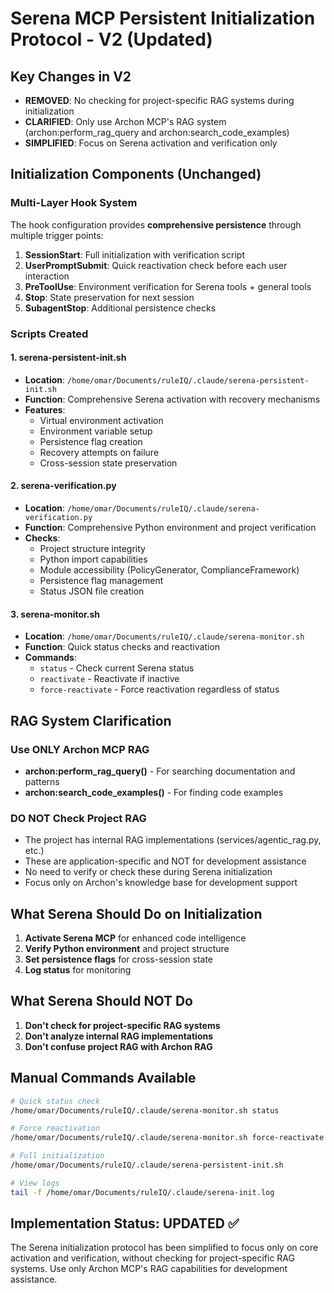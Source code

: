 # Serena MCP Persistent Initialization Protocol - V2 (Updated)

## Key Changes in V2
- **REMOVED**: No checking for project-specific RAG systems during initialization
- **CLARIFIED**: Only use Archon MCP's RAG system (archon:perform_rag_query and archon:search_code_examples)
- **SIMPLIFIED**: Focus on Serena activation and verification only

## Initialization Components (Unchanged)

### Multi-Layer Hook System
The hook configuration provides **comprehensive persistence** through multiple trigger points:

1. **SessionStart**: Full initialization with verification script
2. **UserPromptSubmit**: Quick reactivation check before each user interaction  
3. **PreToolUse**: Environment verification for Serena tools + general tools
4. **Stop**: State preservation for next session
5. **SubagentStop**: Additional persistence checks

### Scripts Created

#### 1. serena-persistent-init.sh
- **Location**: `/home/omar/Documents/ruleIQ/.claude/serena-persistent-init.sh`
- **Function**: Comprehensive Serena activation with recovery mechanisms
- **Features**:
  - Virtual environment activation
  - Environment variable setup
  - Persistence flag creation
  - Recovery attempts on failure
  - Cross-session state preservation

#### 2. serena-verification.py  
- **Location**: `/home/omar/Documents/ruleIQ/.claude/serena-verification.py`
- **Function**: Comprehensive Python environment and project verification
- **Checks**:
  - Project structure integrity
  - Python import capabilities
  - Module accessibility (PolicyGenerator, ComplianceFramework)
  - Persistence flag management
  - Status JSON file creation

#### 3. serena-monitor.sh
- **Location**: `/home/omar/Documents/ruleIQ/.claude/serena-monitor.sh`
- **Function**: Quick status checks and reactivation
- **Commands**:
  - `status` - Check current Serena status
  - `reactivate` - Reactivate if inactive
  - `force-reactivate` - Force reactivation regardless of status

## RAG System Clarification

### Use ONLY Archon MCP RAG
- **archon:perform_rag_query()** - For searching documentation and patterns
- **archon:search_code_examples()** - For finding code examples

### DO NOT Check Project RAG
- The project has internal RAG implementations (services/agentic_rag.py, etc.)
- These are application-specific and NOT for development assistance
- No need to verify or check these during Serena initialization
- Focus only on Archon's knowledge base for development support

## What Serena Should Do on Initialization

1. **Activate Serena MCP** for enhanced code intelligence
2. **Verify Python environment** and project structure
3. **Set persistence flags** for cross-session state
4. **Log status** for monitoring

## What Serena Should NOT Do

1. **Don't check for project-specific RAG systems**
2. **Don't analyze internal RAG implementations** 
3. **Don't confuse project RAG with Archon RAG**

## Manual Commands Available

```bash
# Quick status check
/home/omar/Documents/ruleIQ/.claude/serena-monitor.sh status

# Force reactivation
/home/omar/Documents/ruleIQ/.claude/serena-monitor.sh force-reactivate

# Full initialization
/home/omar/Documents/ruleIQ/.claude/serena-persistent-init.sh

# View logs
tail -f /home/omar/Documents/ruleIQ/.claude/serena-init.log
```

## Implementation Status: UPDATED ✅

The Serena initialization protocol has been simplified to focus only on core activation and verification, without checking for project-specific RAG systems. Use only Archon MCP's RAG capabilities for development assistance.